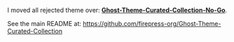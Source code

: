 I moved all rejected theme over: **[Ghost-Theme-Curated-Collection-No-Go](https://github.com/firepress-org/Ghost-Theme-Curated-Collection-No-Go/tree/master/03_no-go)**.

See the main README at:
https://github.com/firepress-org/Ghost-Theme-Curated-Collection